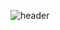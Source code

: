 ![header](https://capsule-render.vercel.app/api?type=waving&color=gradient&customColorList=3&height=200&text=KMJ's%20GITHUB&fontSize=50&animation=twinkling&fontAlign=68&fontAlignY=36)


<!--
**kmj5004/kmj5004** is a ✨ _special_ ✨ repository because its `README.md` (this file) appears on your GitHub profile.

Here are some ideas to get you started:

- 🔭 I’m currently working on ...
- 🌱 I’m currently learning ...
- 👯 I’m looking to collaborate on ...
- 🤔 I’m looking for help with ...
- 💬 Ask me about ...
- 📫 How to reach me: ...
- 😄 Pronouns: ...
- ⚡ Fun fact: ...
-->
